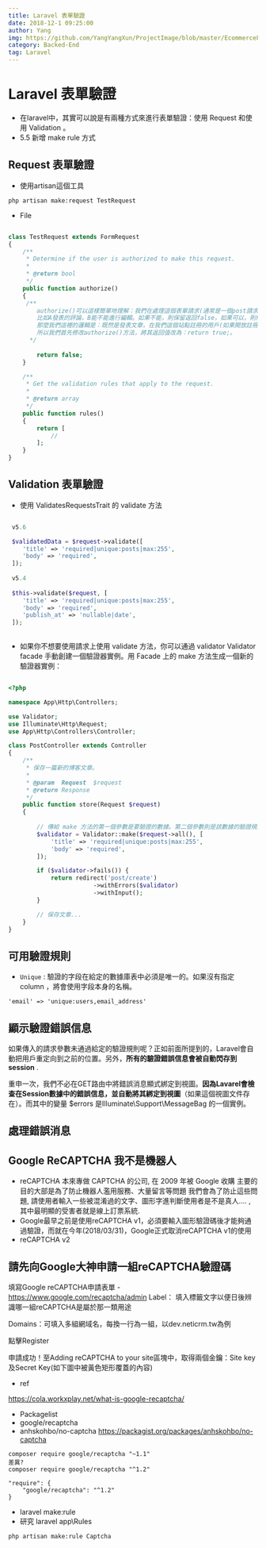 ```yaml
---
title: Laravel 表單驗證
date: 2018-12-1 09:25:00
author: Yang
img: https://github.com/YangYangXun/ProjectImage/blob/master/EcommerceFashe/cart.png?raw=true
category: Backed-End
tag: Laravel
---
```


# Laravel 表單驗證

* 在laravel中，其實可以說是有兩種方式來進行表單驗證：使用 Request 和使用 Validation 。
* 5.5 新增 make rule 方式

## Request 表單驗證

* 使用artisan這個工具

`php artisan make:request TestRequest`

* File

```php

class TestRequest extends FormRequest
{
    /**
     * Determine if the user is authorized to make this request.
     * 
     * @return bool
     */
    public function authorize()
    {
     /**  
        authorize()可以這樣簡單地理解：我們在處理這個表單請求(通常是一個post請求)的時候是否是需要進行身份驗證，這種驗證是指：  
        比如A發表的評論，B能不能進行編輯。如果不能，則保留返回false，如果可以，則修改返回true。  
        那麼我們這裡的邏輯是：既然是發表文章，在我們這個站點註冊的用戶(如果開放註冊的話)都是可以發表文章的，  
        所以我們首先修改authorize()方法，將其返回值改為：return true;。  
      */
        
        return false;
    }

    /**
     * Get the validation rules that apply to the request.
     *
     * @return array
     */
    public function rules()
    {
        return [
            //
        ];
    }
}


```

## Validation 表單驗證

* 使用 ValidatesRequestsTrait 的 validate 方法

```php

 v5.6

 $validatedData = $request->validate([
    'title' => 'required|unique:posts|max:255',
    'body' => 'required',
 ]);
 
 v5.4
 
 $this->validate($request, [
    'title' => 'required|unique:posts|max:255',
    'body' => 'required',
    'publish_at' => 'nullable|date',
 ]);
    
```

* 如果你不想要使用請求上使用 validate 方法，你可以通過 validator Validator facade 手動創建一個驗證器實例。用 Facade 上的 make 方法生成一個新的驗證器實例：

```php

<?php

namespace App\Http\Controllers;

use Validator;
use Illuminate\Http\Request;
use App\Http\Controllers\Controller;

class PostController extends Controller
{
    /**
     * 保存一篇新的博客文章。
     *
     * @param  Request  $request
     * @return Response
     */
    public function store(Request $request)
    {
    
        // 傳給 make 方法的第一個參數是要驗證的數據。第二個參數則是該數據的驗證規則。
        $validator = Validator::make($request->all(), [
            'title' => 'required|unique:posts|max:255',
            'body' => 'required',
        ]);

        if ($validator->fails()) {
            return redirect('post/create')
                        ->withErrors($validator)
                        ->withInput();
        }

        // 保存文章...
    }
}

```



## 可用驗證規則

* `Unique` : 驗證的字段在給定的數據庫表中必須是唯一的。如果沒有指定 column ，將會使用字段本身的名稱。
```
'email' => 'unique:users,email_address'
```

## 顯示驗證錯誤信息


如果傳入的請求參數未通過給定的驗證規則呢？正如前面所提到的，Laravel會自動把用戶重定向到之前的位置。另外，**所有的驗證錯誤信息會被自動閃存到session** .

重申一次，我們不必在GET路由中將錯誤消息顯式綁定到視圖。**因為Lavarel會檢查在Session數據中的錯誤信息，並自動將其綁定到視圖**（如果這個視圖文件存在）。而其中的變量 $errors 是Illuminate\Support\MessageBag 的一個實例。


## 處理錯誤消息



## Google ReCAPTCHA 我不是機器人

* reCAPTCHA 本來專做 CAPTCHA 的公司, 在 2009 年被 Google 收購
主要的目的大部是為了防止機器人濫用服務、大量留言等問題
我們會為了防止這些問題, 請使用者輸入一些被混淆過的文字、圖形字進判斷使用者是不是真人.... , 其中最明顯的受害者就是線上訂票系統.
* Google最早之前是使用reCAPTCHA v1，必須要輸入圖形驗證碼後才能夠通過驗證，而就在今年(2018/03/31)，Google正式取消reCAPTCHA v1的使用
* reCAPTCHA v2


##  請先向Google大神申請一組reCAPTCHA驗證碼

填寫Google reCAPTCHA申請表單 - https://www.google.com/recaptcha/admin
Label： 填入標籤文字以便日後辨識哪一組reCAPTCHA是屬於那一類用途

Domains：可填入多組網域名，每換一行為一組，以dev.neticrm.tw為例


點擊Register

申請成功！至Adding reCAPTCHA to your site區塊中，取得兩個金鑰：Site key及Secret Key(如下圖中被黃色矩形覆蓋的內容)



* ref

https://cola.workxplay.net/what-is-google-recaptcha/



* Packagelist 
* google/recaptcha
* anhskohbo/no-captcha https://packagist.org/packages/anhskohbo/no-captcha
```
composer require google/recaptcha "~1.1"
差異?
composer require google/recaptcha "^1.2"

"require": {
    "google/recaptcha": "^1.2"
}

```


* laravel make:rule 
* 研究 laravel app\Rules

```
php artisan make:rule Captcha
```

